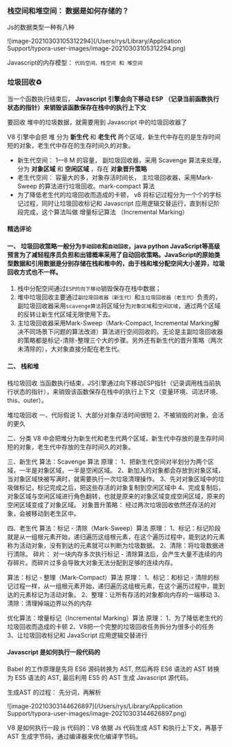 ### 栈空间和堆空间： 数据是如何存储的？

Js的数据类型一种有八种

![image-20210303105312294](/Users/rys/Library/Application Support/typora-user-images/image-20210303105312294.png)

Javascript的内存模型： `代码空间、栈空间 和 堆空间 `

### 垃圾回收♻️

当一个函数执行结束后， **Javascript 引擎会向下移动 ESP （记录当前函数执行状态的指针）来销毁该函数保存在栈中的执行上下文** 

要回收 堆中的垃圾数据，就需要用到 Javascript 中的垃圾回收器了

V8 引擎中会把 堆 分为 **新生代** 和 **老生代** 两个区域，新生代中存在的是生存时间短的对象，老生代中存在的生存时间久的对象。

- 新生代空间： 1—8 M 的容量， 副垃圾回收器，采用 Scavenge 算法来处理，分为 **对象区域** 和 **空闲区域** ，存在 **对象晋升策略**
- 老生代空间： 容量大的多，对象存活时间长， 主垃圾回收器，采用Mark-Sweep 的算法进行垃圾回收。mark-compact 算法
- 为了降低老生代的垃圾回收而造成的卡顿， v8 将标记过程分为一个个的字标记过程，同时让垃圾回收标记和 Javascript 应用逻辑交替运行，直到标记阶段完成，这个算法叫做 增量标记算法 （Incremental Marking）

#### 精选评论

#### 一、 垃圾回收策略一般分为`手动回收`和`自动回收`，java python JavaScript等高级预言为了减轻程序员负担和出错概率采用了自动回收策略。JavaScript的原始类型数据和引用数据是分别存储在栈和椎中的，由于栈和堆分配空间大小差异，垃圾回收方式也不一样。

1. 栈中分配空间通过`ESP的向下移动`销毁保存在栈中数据；
2. 堆中垃圾回收主要通过`副垃圾回收器（新生代）`和`主垃圾回收器（老生代）`负责的，副垃圾回收器采用`scavenge算法`将区域分为`对象区域`和`空闲区域`，通过两个区域的反转让新生代区域无限使用下去。
3. 主垃圾回收器采用Mark-Sweep（Mark-Compact, Incremental Marking解决不同场景下问题的算法改进）算法进行空间回收的。无论是主副垃圾回收器的策略都是标记-清除-整理三个大的步骤。另外还有新生代的晋升策略（两次未清除的），大对象直接分配在老生代。

#### 二、 栈和堆

栈垃圾回收
当函数执行结束，JS引擎通过向下移动ESP指针（记录调用栈当前执行状态的指针），来销毁该函数保存在栈中的执行上下文（变量环境、词法环境、this、outer）。

堆垃圾回收
一、代际假说
1、大部分对象存活时间很短
2、不被销毁的对象，会活的更久

二、分类
V8 中会把堆分为新生代和老生代两个区域，新生代中存放的是生存时间短的对象，老生代中存放的生存时间久的对象。

三、新生代
算法：Scavenge 算法
原理：
1、把新生代空间对半划分为两个区域，一半是对象区域，一半是空闲区域。
2、新加入的对象都会存放到对象区域，当对象区域快被写满时，就需要执行一次垃圾清理操作。
3、先对对象区域中的垃圾做标记，标记完成之后，把这些存活的对象复制到空闲区域中
4、完成复制后，对象区域与空闲区域进行角色翻转，也就是原来的对象区域变成空闲区域，原来的空闲区域变成了对象区域。
对象晋升策略：
经过两次垃圾回收依然还存活的对象，会被移动到老生区中。

四、老生代
算法：标记 - 清除（Mark-Sweep）算法
原理：
1、标记：标记阶段就是从一组根元素开始，递归遍历这组根元素，在这个遍历过程中，能到达的元素称为活动对象，没有到达的元素就可以判断为垃圾数据。
2、清除：将垃圾数据进行清除。
碎片：
对一块内存多次执行标记 - 清除算法后，会产生大量不连续的内存碎片。而碎片过多会导致大对象无法分配到足够的连续内存。

算法：标记 - 整理（Mark-Compact）算法
原理：
1、标记：和标记 - 清除的标记过程一样，从一组根元素开始，递归遍历这组根元素，在这个遍历过程中，能到达的元素标记为活动对象。
2、整理：让所有存活的对象都向内存的一端移动
3、清除：清理掉端边界以外的内存

优化算法：增量标记（Incremental Marking）算法
原理：
1、为了降低老生代的垃圾回收而造成的卡顿
2、V8把一个完整的垃圾回收任务拆分为很多小的任务
3、让垃圾回收标记和 JavaScript 应用逻辑交替进行



#### Javascript 是如何执行一段代码的

Babel 的工作原理是先将 ES6 源码转换为 AST, 然后再将 ES6 语法的 AST 转换为 ES5 语法的 AST, 最后利用 ES5 的 AST 生成 Javascript 源代码。

生成AST 的过程： 先分词，再解析

![image-20210303144626897](/Users/rys/Library/Application Support/typora-user-images/image-20210303144626897.png) 

V8 是如何执行一段 js 代码的：V8 依据 Js 代码生成 AST  和执行上下文，再基于 AST 生成字节码，通过编译器来优化编译字节码。

